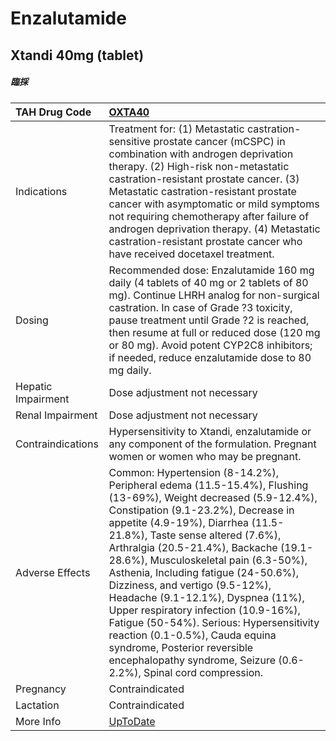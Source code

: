 # Enzalutamide

## Xtandi 40mg (tablet)

##### 臨採

| TAH Drug Code      | [OXTA40](https://www.tahsda.org.tw/drugs/hissearch.php?drug_code=OXTA40)                                                                                                                                                                                                                                                                                                                                                                                                                                                                                                                                                                               |
|:-------------------|:-------------------------------------------------------------------------------------------------------------------------------------------------------------------------------------------------------------------------------------------------------------------------------------------------------------------------------------------------------------------------------------------------------------------------------------------------------------------------------------------------------------------------------------------------------------------------------------------------------------------------------------------------------|
| Indications        | Treatment for: (1) Metastatic castration-sensitive prostate cancer (mCSPC) in combination with androgen deprivation therapy. (2) High-risk non-metastatic castration-resistant prostate cancer. (3) Metastatic castration-resistant prostate cancer with asymptomatic or mild symptoms not requiring chemotherapy after failure of androgen deprivation therapy. (4) Metastatic castration-resistant prostate cancer who have received docetaxel treatment.                                                                                                                                                                                            |
| Dosing             | Recommended dose: Enzalutamide 160 mg daily (4 tablets of 40 mg or 2 tablets of 80 mg). Continue LHRH analog for non-surgical castration. In case of Grade ?3 toxicity, pause treatment until Grade ?2 is reached, then resume at full or reduced dose (120 mg or 80 mg). Avoid potent CYP2C8 inhibitors; if needed, reduce enzalutamide dose to 80 mg daily.                                                                                                                                                                                                                                                                                          |
| Hepatic Impairment | Dose adjustment not necessary                                                                                                                                                                                                                                                                                                                                                                                                                                                                                                                                                                                                                          |
| Renal Impairment   | Dose adjustment not necessary                                                                                                                                                                                                                                                                                                                                                                                                                                                                                                                                                                                                                          |
| Contraindications  | Hypersensitivity to Xtandi, enzalutamide or any component of the formulation. Pregnant women or women who may be pregnant.                                                                                                                                                                                                                                                                                                                                                                                                                                                                                                                             |
| Adverse Effects    | Common: Hypertension (8-14.2%), Peripheral edema (11.5-15.4%), Flushing (13-69%), Weight decreased (5.9-12.4%), Constipation (9.1-23.2%), Decrease in appetite (4.9-19%), Diarrhea (11.5-21.8%), Taste sense altered (7.6%), Arthralgia (20.5-21.4%), Backache (19.1-28.6%), Musculoskeletal pain (6.3-50%), Asthenia, Including fatigue (24-50.6%), Dizziness, and vertigo (9.5-12%), Headache (9.1-12.1%), Dyspnea (11%), Upper respiratory infection (10.9-16%), Fatigue (50-54%). Serious: Hypersensitivity reaction (0.1-0.5%), Cauda equina syndrome, Posterior reversible encephalopathy syndrome, Seizure (0.6-2.2%), Spinal cord compression. |
| Pregnancy          | Contraindicated                                                                                                                                                                                                                                                                                                                                                                                                                                                                                                                                                                                                                                        |
| Lactation          | Contraindicated                                                                                                                                                                                                                                                                                                                                                                                                                                                                                                                                                                                                                                        |
| More Info          | [UpToDate](https://www.uptodate.com/contents/enzalutamide-drug-information)                                                                                                                                                                                                                                                                                                                                                                                                                                                                                                                                                                            |

